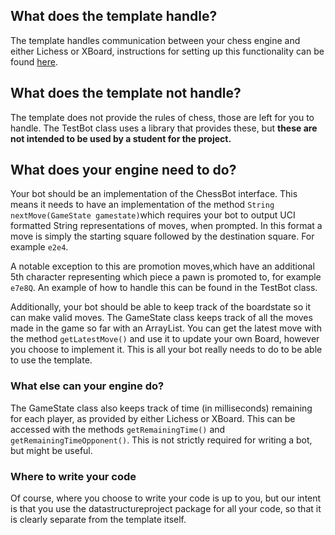 ## What does the template handle?

The template handles communication between your chess engine and either Lichess or XBoard, instructions for 
setting up this functionality can be found
[here](https://github.com/TiraLabra/chess/blob/master/documentation/Beginners_guide.md).

## What does the template not handle?

The template does not provide the rules of chess, those are left for you to handle. The TestBot class uses a library
that provides these, but **these are not intended to be used by a student for the project.**

## What does your engine need to do?

Your bot should be an implementation of the ChessBot interface. This means it needs to have an implementation of the method 
```String nextMove(GameState gamestate)```which requires your bot to output UCI formatted String representations of moves, 
when prompted. In this format a move is simply the starting square followed by the destination square. For example ```e2e4```.


A notable exception to this are promotion moves,which have an additional 5th character representing which piece a pawn is 
promoted to, for example ```e7e8Q```. An example of how to handle this can be found in the TestBot class.

Additionally, your bot should be able to keep track of the boardstate so it can make valid moves. The GameState class keeps
track of all the moves made in the game so far with an ArrayList. You can get the latest move with the method 
```getLatestMove()``` and use it to update your own Board, however you choose to implement it. This is all your bot really
needs to do to be able to use the template. 

### What else can your engine do?

The GameState class also keeps track of time (in milliseconds) remaining for each player, as provided by either Lichess or 
XBoard. This can be accessed with the methods ```getRemainingTime()``` and ```getRemainingTimeOpponent()```. This is not 
strictly required for writing a bot, but might be useful. 

### Where to write your code

Of course, where you choose to write your code is up to you, but our intent is that you use the datastructureproject package for all your code, so that it is clearly separate from the template itself.
